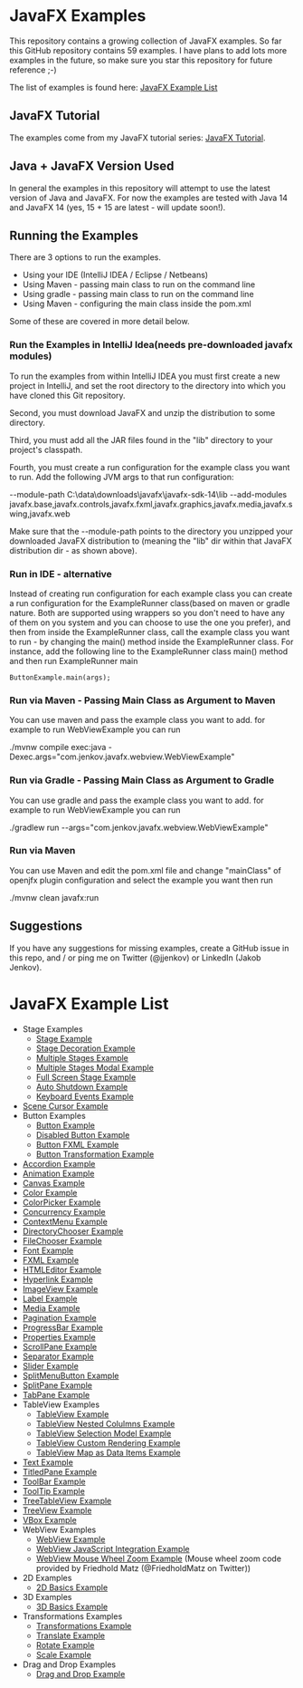 # JavaFX Examples
This repository contains a growing collection of JavaFX examples. So far this GitHub repository contains 59 examples.
I have plans to add lots more examples in the future, so make sure you star this repository for future reference ;-)


The list of examples is found here: [JavaFX Example List](#javafx-example-list)

## JavaFX Tutorial
The examples come from my JavaFX tutorial series: [JavaFX Tutorial](http://tutorials.jenkov.com).

## Java + JavaFX Version Used
In general the examples in this repository will attempt to use the latest version of Java and JavaFX. 
For now the examples are tested with Java 14 and JavaFX 14 (yes, 15 + 15 are latest - will update soon!).

## Running the Examples
There are 3 options to run the examples.

- Using your IDE (IntelliJ IDEA / Eclipse / Netbeans)
- Using Maven - passing main class to run on the command line
- Using gradle - passing main class to run on the command line
- Using Maven - configuring the main class inside the pom.xml

Some of these are covered in more detail below.

### Run the Examples in IntelliJ Idea(needs pre-downloaded javafx modules)
To run the examples from within IntelliJ IDEA you must first create a new project in IntelliJ, and set the root
directory to the directory into which you have cloned this Git repository. 

Second, you must download JavaFX and unzip the distribution to some directory.

Third, you must add all the JAR files found in the "lib" directory to your project's classpath.

Fourth, you must create a run configuration for the example class you want to run. Add the following
JVM args to that run configuration:

--module-path C:\data\downloads\javafx\javafx-sdk-14\lib --add-modules javafx.base,javafx.controls,javafx.fxml,javafx.graphics,javafx.media,javafx.swing,javafx.web

Make sure that the --module-path points to the directory you unzipped your downloaded JavaFX distribution to (meaning the "lib" dir within that JavaFX distribution dir - as shown above).

### Run in IDE - alternative
Instead of creating run configuration for each example class you can create a run configuration for the ExampleRunner class(based on maven or gradle nature. Both are supported using wrappers so you don't need to have any of them on you system and you can choose to use the one you prefer), and then from inside the
ExampleRunner class, call the example class you want to run - by changing the main() method inside the ExampleRunner class. For instance,
add the following line to the ExampleRunner class main() method and then run ExampleRunner main

	ButtonExample.main(args);


### Run via Maven - Passing Main Class as Argument to Maven
You can use maven and pass the example class you want to add. for example to run WebViewExample you can run

./mvnw compile exec:java -Dexec.args="com.jenkov.javafx.webview.WebViewExample"

### Run via Gradle - Passing Main Class as Argument to Gradle
You can use gradle and pass the example class you want to add. for example to run WebViewExample you can run

./gradlew run --args="com.jenkov.javafx.webview.WebViewExample"

### Run via Maven
You can use Maven and edit the pom.xml file and change "mainClass" of openjfx plugin configuration and select the example you want then run

./mvnw clean javafx:run


## Suggestions
If you have any suggestions for missing examples, create a GitHub issue in this repo, and / or ping me on 
Twitter (@jjenkov) or LinkedIn (Jakob Jenkov).

<a name="javafx-example-list"></a>
# JavaFX Example List

 - Stage Examples
   - [Stage Example](https://github.com/jjenkov/javafx-examples/blob/main/src/main/java/com/jenkov/javafx/stage/StageExample.java)
   - [Stage Decoration Example](https://github.com/jjenkov/javafx-examples/blob/main/src/main/java/com/jenkov/javafx/stage/StageDecorationExample.java)
   - [Multiple Stages Example](https://github.com/jjenkov/javafx-examples/blob/main/src/main/java/com/jenkov/javafx/stage/MultipleStagesExample.java)
   - [Multiple Stages Modal Example](https://github.com/jjenkov/javafx-examples/blob/main/src/main/java/com/jenkov/javafx/stage/MultipleStagesModalExample.java)
   - [Full Screen Stage Example](https://github.com/jjenkov/javafx-examples/blob/main/src/main/java/com/jenkov/javafx/stage/FullScreenStageExample.java)
   - [Auto Shutdown Example](https://github.com/jjenkov/javafx-examples/blob/main/src/main/java/com/jenkov/javafx/stage/AutoShutDownExample.java)
   - [Keyboard Events Example](https://github.com/jjenkov/javafx-examples/blob/main/src/main/java/com/jenkov/javafx/stage/StageKeyboardEventsExample.java)
 - [Scene Cursor Example](https://github.com/jjenkov/javafx-examples/blob/main/src/main/java/com/jenkov/javafx/scene/SceneCursorExample.java)
 - Button Examples
   - [Button Example](https://github.com/jjenkov/javafx-examples/blob/main/src/main/java/com/jenkov/javafx/button/ButtonExample.java)
   - [Disabled Button Example](https://github.com/jjenkov/javafx-examples/blob/main/src/main/java/com/jenkov/javafx/button/DisabledButtonExample.java)
   - [Button FXML Example](https://github.com/jjenkov/javafx-examples/blob/main/src/main/java/com/jenkov/javafx/button/ButtonFXMLExample.java)
   - [Button Transformation Example](https://github.com/jjenkov/javafx-examples/blob/main/src/main/java/com/jenkov/javafx/button/ButtonTransformationExample.java)
 - [Accordion Example](https://github.com/jjenkov/javafx-examples/blob/main/src/main/java/com/jenkov/javafx/accordion/AccordionExample.java)
 - [Animation Example](https://github.com/jjenkov/javafx-examples/blob/main/src/main/java/com/jenkov/javafx/animation/AnimationExample.java)
 - [Canvas Example](https://github.com/jjenkov/javafx-examples/blob/main/src/main/java/com/jenkov/javafx/canvas/CanvasExample.java)
 - [Color Example](https://github.com/jjenkov/javafx-examples/blob/main/src/main/java/com/jenkov/javafx/color/ColorExample.java)
 - [ColorPicker Example](https://github.com/jjenkov/javafx-examples/blob/main/src/main/java/com/jenkov/javafx/colorpicker/ColorPickerExample.java)
 - [Concurrency Example](https://github.com/jjenkov/javafx-examples/blob/main/src/main/java/com/jenkov/javafx/concurrency/ConcurrencyExample.java)
 - [ContextMenu Example](https://github.com/jjenkov/javafx-examples/blob/main/src/main/java/com/jenkov/javafx/contextmenu/ContextMenuExample.java)
 - [DirectoryChooser Example](https://github.com/jjenkov/javafx-examples/blob/main/src/main/java/com/jenkov/javafx/directorychooser/DirectoryChooserExample.java)
 - [FileChooser Example](https://github.com/jjenkov/javafx-examples/blob/main/src/main/java/com/jenkov/javafx/filechooser/FileChooserExample.java)
 - [Font Example](https://github.com/jjenkov/javafx-examples/blob/main/src/main/java/com/jenkov/javafx/font/FontExample.java)
 - [FXML Example](https://github.com/jjenkov/javafx-examples/blob/main/src/main/java/com/jenkov/javafx/fxml/FXMLExample.java)
 - [HTMLEditor Example](https://github.com/jjenkov/javafx-examples/blob/main/src/main/java/com/jenkov/javafx/htmleditor/HtmlEditorExample.java)
 - [Hyperlink Example](https://github.com/jjenkov/javafx-examples/blob/main/src/main/java/com/jenkov/javafx/hyperlink/HyperlinkExample.java)
 - [ImageView Example](https://github.com/jjenkov/javafx-examples/blob/main/src/main/java/com/jenkov/javafx/imageview/ImageViewExample.java)
 - [Label Example](https://github.com/jjenkov/javafx-examples/blob/main/src/main/java/com/jenkov/javafx/label/LabelExample.java)
 - [Media Example](https://github.com/jjenkov/javafx-examples/blob/main/src/main/java/com/jenkov/javafx/media/MediaExample.java)
 - [Pagination Example](https://github.com/jjenkov/javafx-examples/blob/main/src/main/java/com/jenkov/javafx/pagination/PaginationExample.java)
 - [ProgressBar Example](https://github.com/jjenkov/javafx-examples/blob/main/src/main/java/com/jenkov/javafx/progressbar/ProgressBarExample.java)
 - [Properties Example](https://github.com/jjenkov/javafx-examples/blob/main/src/main/java/com/jenkov/javafx/properties/PropertiesExample.java)
 - [ScrollPane Example](https://github.com/jjenkov/javafx-examples/blob/main/src/main/java/com/jenkov/javafx/scrollpane/ScrollPaneExample.java)
 - [Separator Example](https://github.com/jjenkov/javafx-examples/blob/main/src/main/java/com/jenkov/javafx/separator/SeparatorExample.java)
 - [Slider Example](https://github.com/jjenkov/javafx-examples/blob/main/src/main/java/com/jenkov/javafx/slider/SliderExample.java)
 - [SplitMenuButton Example](https://github.com/jjenkov/javafx-examples/blob/main/src/main/java/com/jenkov/javafx/splitmenubutton/SplitMenuButtonExample.java)
 - [SplitPane Example](https://github.com/jjenkov/javafx-examples/blob/main/src/main/java/com/jenkov/javafx/splitpane/SplitPaneExample.java)
 - [TabPane Example](https://github.com/jjenkov/javafx-examples/blob/main/src/main/java/com/jenkov/javafx/tabpane/TabPaneExample.java)
 - TableView Examples
   - [TableView Example](https://github.com/jjenkov/javafx-examples/blob/main/src/main/java/com/jenkov/javafx/tableview/TableViewExample.java)
   - [TableView Nested Colulmns Example](https://github.com/jjenkov/javafx-examples/blob/main/src/main/java/com/jenkov/javafx/tableview/TableViewNestedColumnsExample.java)
   - [TableView Selection Model Example](https://github.com/jjenkov/javafx-examples/blob/main/src/main/java/com/jenkov/javafx/tableview/TableViewSelectionModelExample.java)
   - [TableView Custom Rendering Example](https://github.com/jjenkov/javafx-examples/blob/main/src/main/java/com/jenkov/javafx/tableview/TableViewCustomRenderingExample.java)
   - [TableView Map as Data Items Example](https://github.com/jjenkov/javafx-examples/blob/main/src/main/java/com/jenkov/javafx/tableview/TableViewMapDataItemsExample.java)
 - [Text Example](https://github.com/jjenkov/javafx-examples/blob/main/src/main/java/com/jenkov/javafx/text/TextExample.java)
 - [TitledPane Example](https://github.com/jjenkov/javafx-examples/blob/main/src/main/java/com/jenkov/javafx/titledpane/TitledPaneExample.java)
 - [ToolBar Example](https://github.com/jjenkov/javafx-examples/blob/main/src/main/java/com/jenkov/javafx/toolbar/ToolBarExample.java)
 - [ToolTip Example](https://github.com/jjenkov/javafx-examples/blob/main/src/main/java/com/jenkov/javafx/tooltip/ToolTipExample.java)
 - [TreeTableView Example](https://github.com/jjenkov/javafx-examples/blob/main/src/main/java/com/jenkov/javafx/treetableview/TreeTableViewExample.java)
 - [TreeView Example](https://github.com/jjenkov/javafx-examples/blob/main/src/main/java/com/jenkov/javafx/treeview/TreeViewExample.java)
 - [VBox Example](https://github.com/jjenkov/javafx-examples/blob/main/src/main/java/com/jenkov/javafx/vbox/VBoxExample.java)
 - WebView Examples
   - [WebView Example](https://github.com/jjenkov/javafx-examples/blob/main/src/main/java/com/jenkov/javafx/webview/WebViewExample.java)
   - [WebView JavaScript Integration Example](https://github.com/jjenkov/javafx-examples/blob/main/src/main/java/com/jenkov/javafx/webview/WebViewJavaScriptIntegrationExample.java)
   - [WebView Mouse Wheel Zoom Example](https://github.com/jjenkov/javafx-examples/blob/main/src/main/java/com/jenkov/javafx/webview/WebViewMouseWheelZoomExample.java) 
     (Mouse wheel zoom code provided by Friedhold Matz (@FriedholdMatz on Twitter))
 - 2D Examples
   - [2D Basics Example](https://github.com/jjenkov/javafx-examples/blob/main/src/main/java/com/jenkov/javafx/gfx2d/Gfx2DExample.java)
 - 3D Examples
   - [3D Basics Example](https://github.com/jjenkov/javafx-examples/blob/main/src/main/java/com/jenkov/javafx/gfx3d/Gfx3DExample.java)
 - Transformations Examples
   - [Transformations Example](https://github.com/jjenkov/javafx-examples/blob/main/src/main/java/com/jenkov/javafx/transformations/TransformationsExample.java)
   - [Translate Example](https://github.com/jjenkov/javafx-examples/blob/main/src/main/java/com/jenkov/javafx/transformations/TranslateTransformationsExample.java)
   - [Rotate Example](https://github.com/jjenkov/javafx-examples/blob/main/src/main/java/com/jenkov/javafx/transformations/RotateTransformationsExample.java)
   - [Scale Example](https://github.com/jjenkov/javafx-examples/blob/main/src/main/java/com/jenkov/javafx/transformations/ScaleTransformationsExample.java)
 - Drag and Drop Examples
   - [Drag and Drop Example](https://github.com/jjenkov/javafx-examples/blob/main/src/main/java/com/jenkov/javafx/draganddrop/DragAndDropExample.java)
